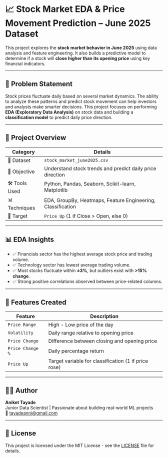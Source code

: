 # 📈 Stock Market EDA & Price Movement Prediction – June 2025 Dataset

This project explores the **stock market behavior in June 2025** using data analysis and feature engineering. It also builds a predictive model to determine if a stock will **close higher than its opening price** using key financial indicators.

---

## 📌 Problem Statement

Stock prices fluctuate daily based on several market dynamics. The ability to analyze these patterns and predict stock movement can help investors and analysts make smarter decisions. This project focuses on performing **EDA (Exploratory Data Analysis)** on stock data and building a **classification model** to predict daily price direction.

---

## 🧾 Project Overview

| Category        | Details                                                  |
|----------------|----------------------------------------------------------|
| 📁 Dataset      | `stock_market_june2025.csv`                              |
| 🎯 Objective    | Understand stock trends and predict daily price direction |
| 🛠️ Tools Used   | Python, Pandas, Seaborn, Scikit-learn, Matplotlib        |
| 📊 Techniques   | EDA, GroupBy, Heatmaps, Feature Engineering, Classification |
| 🎯 Target       | `Price Up` (1 if Close > Open, else 0)                   |

---

## 📊 EDA Insights

- ✅ Financials sector has the highest average stock price and trading volume.
- ✅ Technology sector has lowest average trading volume.
- ✅ Most stocks fluctuate within **±3%**, but outliers exist with **>15% change**.
- ✅ Strong positive correlations observed between price-related columns.

---

## 🔧 Features Created

| Feature            | Description                                           |
|-------------------|-------------------------------------------------------|
| `Price Range`      | High - Low price of the day                          |
| `Volatility`       | Daily range relative to opening price                |
| `Price Change`     | Difference between closing and opening price         |
| `Price Change %`   | Daily percentage return                              |
| `Price Up`         | Target variable for classification (1 if price rose) |

---


## 👨‍💻 Author

**Aniket Tayade**  
Junior Data Scientist | Passionate about building real-world ML projects  
📧 tayadeanni@gmail.com

---

## 📜 License
This project is licensed under the MIT License - see the [LICENSE](https://github.com/tayade-aniket/stock-market-eda-price-prediction/blob/main/LICENSE) file for details.
